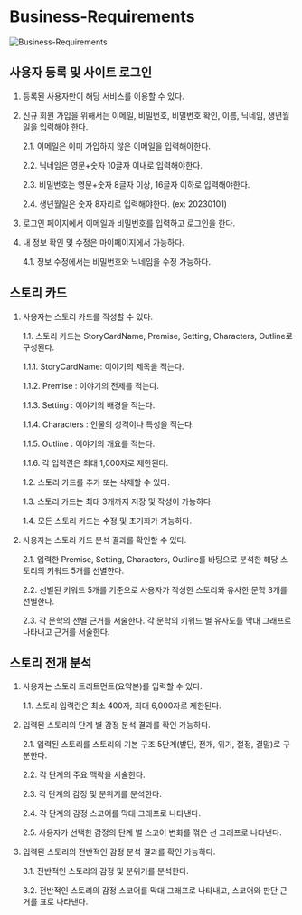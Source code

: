# Business-Requirements
![Business-Requirements](https://github.com/Team-CDP1-class/Business-Requirements/assets/82216606/b1107e44-a34d-4015-b918-2c0d23943c82)


## 사용자 등록 및 사이트 로그인

1. 등록된 사용자만이 해당 서비스를 이용할 수 있다.
2. 신규 회원 가입을 위해서는 이메일, 비밀번호, 비밀번호 확인, 이름, 닉네임, 생년월일을 입력해야 한다.
    
    2.1. 이메일은 이미 가입하지 않은 이메일을 입력해야한다.
    
    2.2. 닉네임은 영문+숫자 10글자 이내로 입력해야한다.
    
    2.3. 비밀번호는 영문+숫자 8글자 이상, 16글자 이하로 입력해야한다.
    
    2.4. 생년월일은 숫자 8자리로 입력해야한다. (ex: 20230101)
    
3. 로그인 페이지에서 이메일과 비밀번호를 입력하고 로그인을 한다.
4. 내 정보 확인 및 수정은 마이페이지에서 가능하다.
    
    4.1. 정보 수정에서는 비밀번호와 닉네임을 수정 가능하다.
    

## 스토리 카드

1. 사용자는 스토리 카드를 작성할 수 있다.
    
    1.1. 스토리 카드는 StoryCardName, Premise, Setting, Characters, Outline로 구성된다.
    
    1.1.1. StoryCardName: 이야기의 제목을 적는다.
    
    1.1.2. Premise : 이야기의 전제를 적는다.
    
    1.1.3. Setting : 이야기의 배경을 적는다.
    
    1.1.4. Characters : 인물의 성격이나 특성을 적는다.
    
    1.1.5. Outline : 이야기의 개요를 적는다.
    
    1.1.6. 각 입력란은 최대 1,000자로 제한된다.
    
    1.2. 스토리 카드를 추가 또는 삭제할 수 있다.
    
    1.3. 스토리 카드는 최대 3개까지 저장 및 작성이 가능하다.
    
    1.4. 모든 스토리 카드는 수정 및 초기화가 가능하다.
    
2. 사용자는 스토리 카드 분석 결과를 확인할 수 있다.
    
    2.1. 입력한 Premise, Setting, Characters, Outline를 바탕으로 분석한 해당 스토리의 키워드 5개를 선별한다.
    
    2.2. 선별된 키워드 5개를 기준으로 사용자가 작성한 스토리와 유사한 문학 3개를 선별한다.
    
    2.3. 각 문학의 선별 근거를 서술한다. 각 문학의 키워드 별 유사도를 막대 그래프로 나타내고 근거를 서술한다.
    

## 스토리 전개 분석

1. 사용자는 스토리 트리트먼트(요약본)를 입력할 수 있다.
    
    1.1. 스토리 입력란은 최소 400자, 최대 6,000자로 제한된다.
    
2. 입력된 스토리의 단계 별 감정 분석 결과를 확인 가능하다.
    
    2.1. 입력된 스토리를 스토리의 기본 구조 5단계(발단, 전개, 위기, 절정, 결말)로 구분한다. 
    
    2.2. 각 단계의 주요 맥락을 서술한다.
    
    2.3. 각 단계의 감정 및 분위기를 분석한다.
    
    2.4. 각 단계의 감정 스코어를 막대 그래프로 나타낸다.
    
    2.5. 사용자가 선택한 감정의 단계 별 스코어 변화를 꺾은 선 그래프로 나타낸다.
    
3. 입력된 스토리의 전반적인 감정 분석 결과를 확인 가능하다.  
    
    3.1. 전반적인 스토리의 감정 및 분위기를 분석한다.
    
    3.2. 전반적인 스토리의 감정 스코어를 막대 그래프로 나타내고, 스코어와 판단 근거를 표로 나타낸다.
